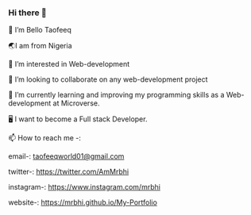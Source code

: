 ### Hi there 👋

👋 I’m Bello Taofeeq

🌏I am from Nigeria

👀 I’m interested in Web-development

👯 I’m looking to collaborate on any web-development project

🌱 I’m currently learning and improving my programming skills as a Web-development at Microverse.

🖥️ I want to become a Full stack Developer.

📫 How to reach me -:

email-: taofeeqworld01@gmail.com

twitter-: https://twitter.com/AmMrbhi

instagram-: https://www.instagram.com/mrbhi

website-: https://mrbhi.github.io/My-Portfolio

<!--
**mrbhi/mrbhi** is a ✨ _special_ ✨ repository because its `README.md` (this file) appears on your GitHub profile.

Here are some ideas to get you started:

- 🔭 I’m currently working on ...
- 🌱 I’m currently learning ...
- 👯 I’m looking to collaborate on ...
- 🤔 I’m looking for help with ...
- 💬 Ask me about ...
- 📫 How to reach me: ...
- 😄 Pronouns: ...
- ⚡ Fun fact: ...
-->
